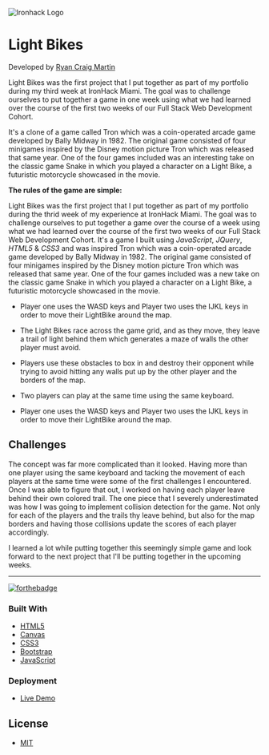 ![Ironhack Logo](https://i.imgur.com/1QgrNNw.png)

# Light Bikes

Developed by [Ryan Craig Martin](https://github.com/ryanmartin)

Light Bikes was the first project that I put together as part of my portfolio during my third week at IronHack Miami. The goal was to challenge ourselves to put together a game in one week using what we had learned over the course of the first two weeks of our Full Stack Web Development Cohort.

It's a clone of a game called Tron which was a coin-operated arcade game developed by Bally Midway in 1982. The original game consisted of four minigames inspired by the Disney motion picture Tron which was released that same year. One of the four games included was an interesting take on the classic game Snake in which you played a character on a Light Bike, a futuristic motorcycle showcased in the movie.

**The rules of the game are simple:**

Light Bikes was the first project that I put together as part of my portfolio during the thrid week of my experience at IronHack Miami. The goal was to challenge ourselves to put together a game over the course of a week using what we had learned over the course of the first two weeks of our Full Stack Web Development Cohort. It's a game I built using *JavaScript*, *JQuery*, *HTML5* & *CSS3* and was inspired Tron which was a coin-operated arcade game developed by Bally Midway in 1982. The original game consisted of four minigames inspired by the Disney motion picture Tron which was released that same year. One of the four games included was a new take on the classic game Snake in which you played a character on a Light Bike, a futuristic motorcycle showcased in the movie.

- Player one uses the WASD keys and Player two uses the IJKL keys in order to move their LightBike around the map. 

- The Light Bikes race across the game grid, and as they move, they leave a trail of light behind them which generates a maze of walls the other player must avoid.

- Players use these obstacles to box in and destroy their opponent while trying to avoid hitting any walls put up by the other player and the borders of the map.

- Two players can play at the same time using the same keyboard.

-  Player one uses the WASD keys and Player two uses the IJKL keys in order to move their LightBike around the map. 

## Challenges

The concept was far more complicated than it looked. Having more than one player using the same keyboard and tacking the movement of each players at the same time were some of the first challenges I encountered. Once I was able to figure that out, I worked on having each player leave behind their own colored trail. The one piece that I severely underestimated was how I was going to implement collision detection for the game. Not only for each of the players and the trails thy leave behind, but also for the map borders and having those collisions update the scores of each player accordingly.

I learned a lot while putting together this seemingly simple game and look forward to the next project that I'll be putting together in the upcoming weeks.

---

[![forthebadge](https://forthebadge.com/images/badges/made-with-javascript.svg)](https://forthebadge.com)

### Built With

- [HTML5](https://developer.mozilla.org/en-US/docs/Web/Guide/HTML/HTML5)
- [Canvas](https://developer.mozilla.org/en-US/docs/Web/API/Canvas_API)
- [CSS3](https://developer.mozilla.org/en-US/docs/Web/CSS)
- [Bootstrap](https://getbootstrap.com/docs/4.1/)
- [JavaScript](https://developer.mozilla.org/en-US/docs/Web/JavaScript)

### Deployment

- [Live Demo](https://ryancraigmartin.github.io/light-bikes/)

## License

- [MIT](./LICENSE)
